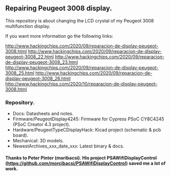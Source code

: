 ﻿## Repairing Peugeot 3008 display. ##

This repository is about changing the LCD crystal of my Peugeot 3008 multifunction display.

If you want more information go the following links:

http://www.hackingchips.com/2020/09/reparacion-de-display-peugeot-3008.html
http://www.hackingchips.com/2020/09/reparacion-de-display-peugeot-3008_22.html
http://www.hackingchips.com/2020/09/reparacion-de-display-peugeot-3008_23.html
http://www.hackingchips.com/2020/09/reparacion-de-display-peugeot-3008_25.html
http://www.hackingchips.com/2020/09/reparacion-de-display-peugeot-3008_26.html
http://www.hackingchips.com/2020/10/reparacion-de-display-peugeot-3008.html


### Repository. ###
* Docs: Datasheets and notes.
* Firmware/PeugeotDisplay4245: Firmware for Cypress PSoC CY8C4245 (PSoC Creator 4.3 project).
* Hardware/PeugeotTypeCDisplayHack: Kicad project (schematic & pcb board).
* Mechanical: 3D models.
* NewestArchives_xxx_date_xxx: Latest binary & docs.

#### Thanks to Peter Pinter (moribacsi). His project PSAWifiDisplayControl (https://github.com/morcibacsi/PSAWifiDisplayControl) saved me a lot of work. ####

